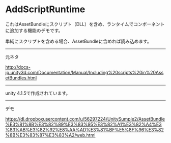 AddScriptRuntime
================

これはAssetBundleにスクリプト（DLL）を含め、ランタイムでコンポーネントに追加する機能のデモです。

単純にスクリプトを含める場合、AssetBundleに含めれば読み込めます。

---
元ネタ

http://docs-jp.unity3d.com/Documentation/Manual/Including%20scripts%20in%20AssetBundles.html

---

unity 4.1.5で作成されています。

---
デモ

https://dl.dropboxusercontent.com/u/56297224/UnitySumple2/AssetBundle%E3%81%8B%E3%82%89%E3%83%95%E3%82%A1%E3%82%A4%E3%83%AB%E3%82%92%E8%AA%AD%E3%81%BF%E5%8F%96%E3%82%8B%E3%83%87%E3%83%A2/web.html